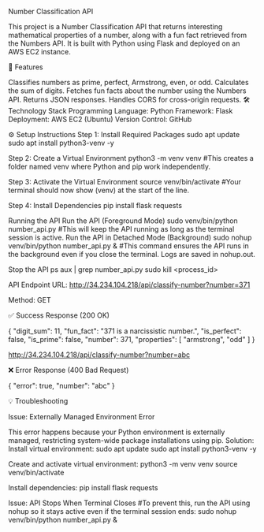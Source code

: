 Number Classification API

This project is a Number Classification API that returns interesting mathematical properties of a number, along with a fun fact retrieved from the Numbers API. It is built with Python using Flask and deployed on an AWS EC2 instance.

🚀 Features

Classifies numbers as prime, perfect, Armstrong, even, or odd.
Calculates the sum of digits.
Fetches fun facts about the number using the Numbers API.
Returns JSON responses.
Handles CORS for cross-origin requests.
🛠️ Technology Stack
Programming Language: Python
Framework: Flask
Deployment: AWS EC2 (Ubuntu)
Version Control: GitHub

⚙️ Setup Instructions
Step 1: Install Required Packages
sudo apt update
sudo apt install python3-venv -y

Step 2: Create a Virtual Environment
python3 -m venv venv
#This creates a folder named venv where Python and pip work independently.

Step 3: Activate the Virtual Environment
source venv/bin/activate
#Your terminal should now show (venv) at the start of the line.

Step 4: Install Dependencies
pip install flask requests

Running the API
Run the API (Foreground Mode)
sudo venv/bin/python number_api.py
#This will keep the API running as long as the terminal session is active.
Run the API in Detached Mode (Background)
sudo nohup venv/bin/python number_api.py &
#This command ensures the API runs in the background even if you close the terminal. Logs are saved in nohup.out.

Stop the API
ps aux | grep number_api.py
sudo kill <process_id>

API Endpoint
URL: http://34.234.104.218/api/classify-number?number=371

Method: GET

✅ Success Response (200 OK)

{
  "digit_sum": 11,
  "fun_fact": "371 is a narcissistic number.",
  "is_perfect": false,
  "is_prime": false,
  "number": 371,
  "properties": [
    "armstrong",
    "odd"
  ]
}

http://34.234.104.218/api/classify-number?number=abc

❌ Error Response (400 Bad Request)

{
  "error": true,
  "number": "abc"
}

💡 Troubleshooting

Issue: Externally Managed Environment Error

This error happens because your Python environment is externally managed, restricting system-wide package installations using pip.
Solution:
Install virtual environment:
sudo apt update
sudo apt install python3-venv -y

Create and activate virtual environment:
python3 -m venv venv
source venv/bin/activate

Install dependencies:
pip install flask requests

Issue: API Stops When Terminal Closes
#To prevent this, run the API using nohup so it stays active even if the terminal session ends:
sudo nohup venv/bin/python number_api.py &


